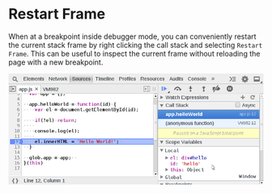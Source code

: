 Restart Frame
=============

When at a breakpoint inside debugger mode, you can conveniently restart the current stack frame by right clicking the call stack and selecting `Restart Frame`. This can be useful to inspect the current frame without reloading the page with a new breakpoint.

<img src="../sources/restart-frame.gif"/>
